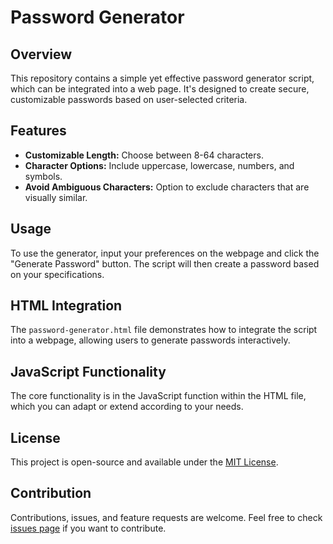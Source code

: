 # Password Generator

## Overview

This repository contains a simple yet effective password generator script, which can be integrated into a web page. It's designed to create secure, customizable passwords based on user-selected criteria.

## Features

- **Customizable Length:** Choose between 8-64 characters.
- **Character Options:** Include uppercase, lowercase, numbers, and symbols.
- **Avoid Ambiguous Characters:** Option to exclude characters that are visually similar.

## Usage

To use the generator, input your preferences on the webpage and click the "Generate Password" button. The script will then create a password based on your specifications.

## HTML Integration

The `password-generator.html` file demonstrates how to integrate the script into a webpage, allowing users to generate passwords interactively.

## JavaScript Functionality

The core functionality is in the JavaScript function within the HTML file, which you can adapt or extend according to your needs.

## License

This project is open-source and available under the [MIT License](https://opensource.org/licenses/MIT).

## Contribution

Contributions, issues, and feature requests are welcome. Feel free to check [issues page](link-to-your-repo-issues-page) if you want to contribute.
